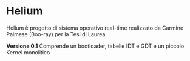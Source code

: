 # Helium
Helium è progetto di sistema operativo real-time realizzato da Carmine Palmese (Boo-ray) per la Tesi di Laurea.

<b>Versione 0.1</b>
Comprende un bootloader, tabelle IDT e GDT e un piccolo Kernel monolitico
